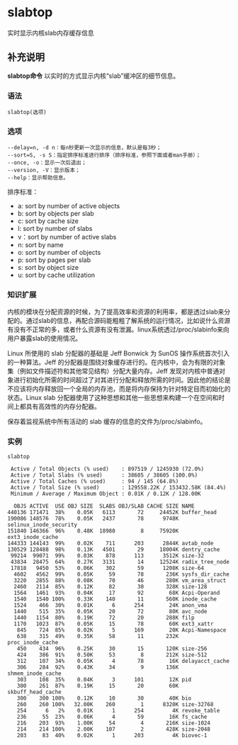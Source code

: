 slabtop
===

实时显示内核slab内存缓存信息

## 补充说明

**slabtop命令** 以实时的方式显示内核“slab”缓冲区的细节信息。

###  语法

```shell
slabtop(选项)
```

###  选项

```shell
--delay=n, -d n：每n秒更新一次显示的信息，默认是每3秒；
--sort=S, -s S：指定排序标准进行排序（排序标准，参照下面或者man手册）；
--once, -o：显示一次后退出；
--version, -V：显示版本；
--help：显示帮助信息。
```

排序标准：

*   a: sort by number of active objects
*   b: sort by objects per slab
*   c: sort by cache size
*   l: sort by number of slabs
*   v：sort by number of active slabs
*   n: sort by name
*   o: sort by number of objects
*   p: sort by pages per slab
*   s: sort by object size
*   u: sort by cache utilization

###  知识扩展

内核的模块在分配资源的时候，为了提高效率和资源的利用率，都是透过slab来分配的。通过slab的信息，再配合源码能粗粗了解系统的运行情况，比如说什么资源有没有不正常的多，或者什么资源有没有泄漏。linux系统透过/proc/slabinfo来向用户暴露slab的使用情况。

Linux 所使用的 slab 分配器的基础是 Jeff Bonwick 为 SunOS 操作系统首次引入的一种算法。Jeff 的分配器是围绕对象缓存进行的。在内核中，会为有限的对象集（例如文件描述符和其他常见结构）分配大量内存。Jeff 发现对内核中普通对象进行初始化所需的时间超过了对其进行分配和释放所需的时间。因此他的结论是不应该将内存释放回一个全局的内存池，而是将内存保持为针对特定目而初始化的状态。Linux slab 分配器使用了这种思想和其他一些思想来构建一个在空间和时间上都具有高效性的内存分配器。

保存着监视系统中所有活动的 slab 缓存的信息的文件为/proc/slabinfo。

###  实例

```shell
slabtop

 Active / Total Objects (% used)    : 897519 / 1245930 (72.0%)
 Active / Total Slabs (% used)      : 38605 / 38605 (100.0%)
 Active / Total Caches (% used)     : 94 / 145 (64.8%)
 Active / Total Size (% used)       : 129558.22K / 153432.58K (84.4%)
 Minimum / Average / Maximum Object : 0.01K / 0.12K / 128.00K

  OBJS ACTIVE  USE OBJ SIZE  SLABS OBJ/SLAB CACHE SIZE NAME                   
440136 171471  38%    0.05K   6113       72     24452K buffer_head
190086 148576  78%    0.05K   2437       78      9748K selinux_inode_security
151840 146366  96%    0.48K  18980        8     75920K ext3_inode_cache
144333 144143  99%    0.02K    711      203      2844K avtab_node
130529 128488  98%    0.13K   4501       29     18004K dentry_cache
 99214  99071  99%    0.03K    878      113      3512K size-32
 43834  28475  64%    0.27K   3131       14     12524K radix_tree_node
 17818   9450  53%    0.06K    302       59      1208K size-64
  4602   4562  99%    0.05K     59       78       236K sysfs_dir_cache
  3220   2855  88%    0.08K     70       46       280K vm_area_struct
  2460   2114  85%    0.12K     82       30       328K size-128
  1564   1461  93%    0.04K     17       92        68K Acpi-Operand
  1540   1540 100%    0.33K    140       11       560K inode_cache
  1524    466  30%    0.01K      6      254        24K anon_vma
  1440    515  35%    0.05K     20       72        80K avc_node
  1440   1154  80%    0.19K     72       20       288K filp
  1170   1023  87%    0.05K     15       78        60K ext3_xattr
   845    724  85%    0.02K      5      169        20K Acpi-Namespace
   638    315  49%    0.35K     58       11       232K proc_inode_cache
   450    434  96%    0.25K     30       15       120K size-256
   424    386  91%    0.50K     53        8       212K size-512
   312    107  34%    0.05K      4       78        16K delayacct_cache
   306    284  92%    0.43K     34        9       136K shmem_inode_cache
   303    108  35%    0.04K      3      101        12K pid
   300    261  87%    0.19K     15       20        60K skbuff_head_cache
   300    300 100%    0.12K     10       30        40K bio
   260    260 100%   32.00K    260        1      8320K size-32768
   254      6   2%    0.01K      1      254         4K revoke_table
   236     55  23%    0.06K      4       59        16K fs_cache
   216    203  93%    1.00K     54        4       216K size-1024
   214    214 100%    2.00K    107        2       428K size-2048
   203     83  40%    0.02K      1      203         4K biovec-1
```


<!-- Linux命令行搜索引擎：https://jaywcjlove.github.io/linux-command/ -->